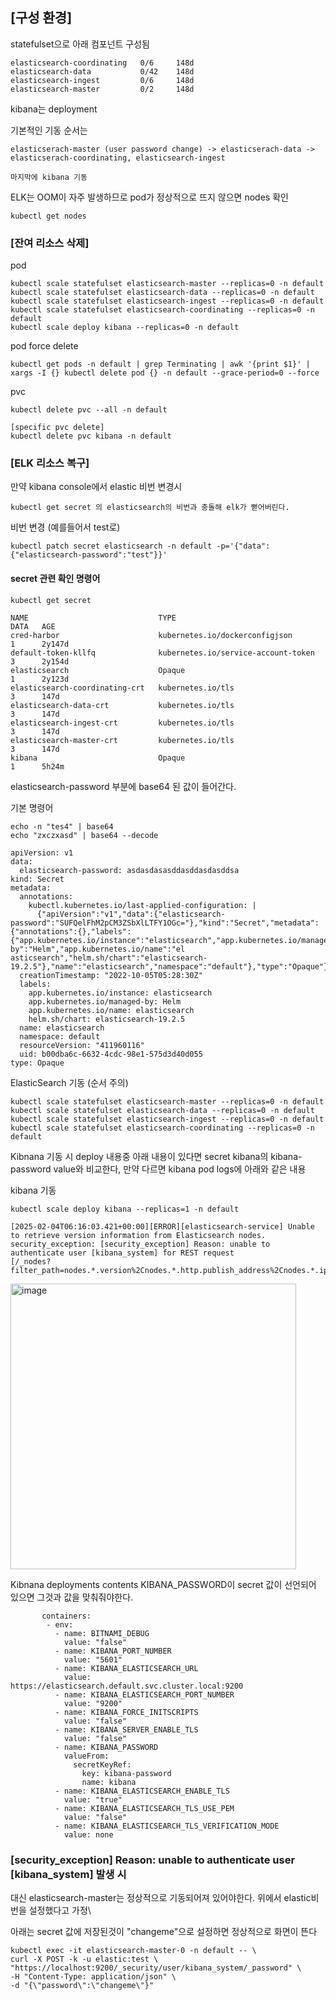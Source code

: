 ## [구성 환경] 

statefulset으로 아래 컴포넌트 구성됨

```
elasticsearch-coordinating   0/6     148d
elasticsearch-data           0/42    148d
elasticsearch-ingest         0/6     148d
elasticsearch-master         0/2     148d
```

kibana는 deployment

기본적인 기동 순서는

```
elasticserach-master (user password change) -> elasticserach-data -> elasticserach-coordinating, elasticsearch-ingest

마지막에 kibana 기동
```

ELK는 OOM이 자주 발생하므로 pod가 정상적으로 뜨지 않으면 nodes 확인

```
kubectl get nodes
```


### [잔여 리소스 삭제]

pod

```
kubectl scale statefulset elasticsearch-master --replicas=0 -n default
kubectl scale statefulset elasticsearch-data --replicas=0 -n default
kubectl scale statefulset elasticsearch-ingest --replicas=0 -n default
kubectl scale statefulset elasticsearch-coordinating --replicas=0 -n default
kubectl scale deploy kibana --replicas=0 -n default
```

pod force delete

```
kubectl get pods -n default | grep Terminating | awk '{print $1}' | xargs -I {} kubectl delete pod {} -n default --grace-period=0 --force
```

pvc

```
kubectl delete pvc --all -n default

[specific pvc delete]
kubectl delete pvc kibana -n default
```

### [ELK 리소스 복구]

만약 kibana console에서 elastic 비번 변경시

```
kubectl get secret 의 elasticsearch의 비번과 충돌해 elk가 뻗어버린다.
```

비번 변경 (예를들어서 test로)
```
kubectl patch secret elasticsearch -n default -p='{"data":{"elasticsearch-password":"test"}}'
```

#### secret 관련 확인 명령어

```
kubectl get secret

NAME                             TYPE                                  DATA   AGE
cred-harbor                      kubernetes.io/dockerconfigjson        1      2y147d
default-token-kllfq              kubernetes.io/service-account-token   3      2y154d
elasticsearch                    Opaque                                1      2y123d
elasticsearch-coordinating-crt   kubernetes.io/tls                     3      147d
elasticsearch-data-crt           kubernetes.io/tls                     3      147d
elasticsearch-ingest-crt         kubernetes.io/tls                     3      147d
elasticsearch-master-crt         kubernetes.io/tls                     3      147d
kibana                           Opaque                                1      5h24m
```

elasticsearch-password 부분에 base64 된 값이 들어간다.

기본 명령어
```
echo -n "tes4" | base64
echo "zxczxasd" | base64 --decode
```

```
apiVersion: v1
data:
  elasticsearch-password: asdasdasasddasddasdasddsa
kind: Secret
metadata:
  annotations:
    kubectl.kubernetes.io/last-applied-configuration: |
      {"apiVersion":"v1","data":{"elasticsearch-password":"SUFQelFhM2pCM3ZSbXlLTFY1OGc="},"kind":"Secret","metadata":{"annotations":{},"labels":{"app.kubernetes.io/instance":"elasticsearch","app.kubernetes.io/managed-by":"Helm","app.kubernetes.io/name":"el
asticsearch","helm.sh/chart":"elasticsearch-19.2.5"},"name":"elasticsearch","namespace":"default"},"type":"Opaque"}
  creationTimestamp: "2022-10-05T05:28:30Z"
  labels:
    app.kubernetes.io/instance: elasticsearch
    app.kubernetes.io/managed-by: Helm
    app.kubernetes.io/name: elasticsearch
    helm.sh/chart: elasticsearch-19.2.5
  name: elasticsearch
  namespace: default
  resourceVersion: "411960116"
  uid: b00dba6c-6632-4cdc-98e1-575d3d40d055
type: Opaque
```


ElasticSearch 기동 (순서 주의)
```
kubectl scale statefulset elasticsearch-master --replicas=0 -n default
kubectl scale statefulset elasticsearch-data --replicas=0 -n default
kubectl scale statefulset elasticsearch-ingest --replicas=0 -n default
kubectl scale statefulset elasticsearch-coordinating --replicas=0 -n default
```

Kibnana 기동 시 deploy 내용중 아래 내용이 있다면 secret kibana의 kibana-password value와 비교한다, 만약 다르면 kibana pod logs에 아래와 같은 내용

kibana 기동

```
kubectl scale deploy kibana --replicas=1 -n default
```

```
[2025-02-04T06:16:03.421+00:00][ERROR][elasticsearch-service] Unable to retrieve version information from Elasticsearch nodes.
security_exception: [security_exception] Reason: unable to authenticate user [kibana_system] for REST request
[/_nodes?filter_path=nodes.*.version%2Cnodes.*.http.publish_address%2Cnodes.*.ip]
```

<img width="457" alt="image" src="https://github.com/user-attachments/assets/33c57b36-00c5-423b-a3ec-977aa51edb0a" />

Kibnana deployments contents KIBANA_PASSWORD이 secret 값이 선언되어 있으면 그것과 값을 맞춰줘야한다.

```
       containers:
        - env:
          - name: BITNAMI_DEBUG
            value: "false"
          - name: KIBANA_PORT_NUMBER
            value: "5601"
          - name: KIBANA_ELASTICSEARCH_URL
            value: https://elasticsearch.default.svc.cluster.local:9200
          - name: KIBANA_ELASTICSEARCH_PORT_NUMBER
            value: "9200"
          - name: KIBANA_FORCE_INITSCRIPTS
            value: "false"
          - name: KIBANA_SERVER_ENABLE_TLS
            value: "false"
          - name: KIBANA_PASSWORD
            valueFrom:
              secretKeyRef:
                key: kibana-password
                name: kibana
          - name: KIBANA_ELASTICSEARCH_ENABLE_TLS
            value: "true"
          - name: KIBANA_ELASTICSEARCH_TLS_USE_PEM
            value: "false"
          - name: KIBANA_ELASTICSEARCH_TLS_VERIFICATION_MODE
            value: none

```

### [security_exception] Reason: unable to authenticate user [kibana_system] 발생 시
 
대신 elasticsearch-master는 정상적으로 기동되어져 있어야한다. 위에서 elastic비번을 설정했다고 가정\

아래는 secret 값에 저장된것이 "changeme"으로 설정하면 정상적으로 화면이 뜬다

```
kubectl exec -it elasticsearch-master-0 -n default -- \
curl -X POST -k -u elastic:test \
"https://localhost:9200/_security/user/kibana_system/_password" \
-H "Content-Type: application/json" \
-d "{\"password\":\"changeme\"}"

```




